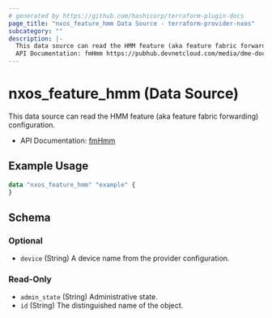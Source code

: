```yaml
---
# generated by https://github.com/hashicorp/terraform-plugin-docs
page_title: "nxos_feature_hmm Data Source - terraform-provider-nxos"
subcategory: ""
description: |-
  This data source can read the HMM feature (aka feature fabric forwarding) configuration.
  API Documentation: fmHmm https://pubhub.devnetcloud.com/media/dme-docs-10-2-2/docs/Feature%20Management/fm:Hmm/
---
```


# nxos_feature_hmm (Data Source)

This data source can read the HMM feature (aka feature fabric forwarding) configuration.

- API Documentation: [fmHmm](https://pubhub.devnetcloud.com/media/dme-docs-10-2-2/docs/Feature%20Management/fm:Hmm/)

## Example Usage

```terraform
data "nxos_feature_hmm" "example" {
}
```

<!-- schema generated by tfplugindocs -->
## Schema

### Optional

- `device` (String) A device name from the provider configuration.

### Read-Only

- `admin_state` (String) Administrative state.
- `id` (String) The distinguished name of the object.


